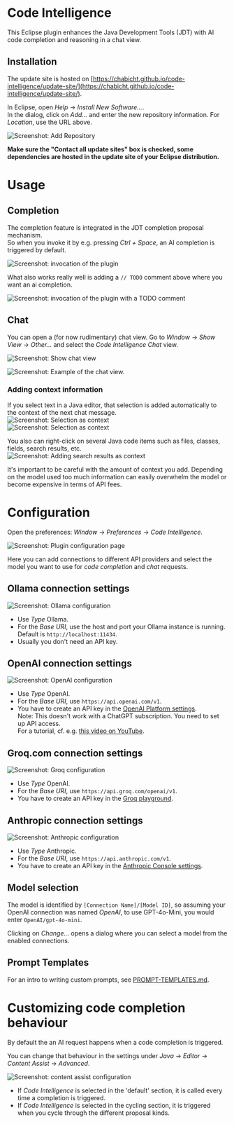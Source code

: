 # Code Intelligence

This Eclipse plugin enhances the Java Development Tools (JDT) with AI code completion and reasoning in a chat view.

## Installation

The update site is hosted on [https://chabicht.github.io/code-intelligence/update-site/](https://chabicht.github.io/code-intelligence/update-site/).

In Eclipse, open *Help* -> *Install New Software...*.  
In the dialog, click on *Add...* and enter the new repository information. For *Location*, use the URL above.  

![Screenshot: Add Repository](images/add-repository.png)

**Make sure the "Contact all update sites" box is checked, some dependencies are hosted in the update site of your Eclipse distribution.**

# Usage

## Completion

The completion feature is integrated in the JDT completion proposal mechanism.  
So when you invoke it by e.g. pressing *Ctrl + Space*, an AI completion is triggered by default.

![Screenshot: invocation of the plugin](images/example-vanilla.png)

What also works really well is adding a `// TODO` comment above where you want an ai completion.

![Screenshot: invocation of the plugin with a TODO comment](images/example-todo-prompt.png)

## Chat

You can open a (for now rudimentary) chat view. Go to *Window* -> *Show View* -> *Other...* and select the *Code Intelligence Chat* view.

![Screenshot: Show chat view](images/show-view-chat.png)

![Screenshot: Example of the chat view.](images/chat-view-example.png)

### Adding context information

If you select text in a Java editor, that selection is added automatically to the context of the next chat message.  
![Screenshot: Selection as context](images/selection-as-context1.png)  
![Screenshot: Selection as context](images/selection-as-context2.png)

You also can right-click on several Java code items such as files, classes, fields, search results, etc.  
![Screenshot: Adding search results as context](images/add-context-search.png)

It's important to be careful with the amount of context you add. Depending on the model used too much information can easily overwhelm the model or become expensive in terms of API fees.

# Configuration

Open the preferences: *Window* -> *Preferences* -> *Code Intelligence*.

![Screenshot: Plugin configuration page](images/preferences.png)

Here you can add connections to different API providers and select the model you want to use for *code completion* and *chat* requests.

## Ollama connection settings

![Screenshot: Ollama configuration](images/ollama.png)

- Use *Type* Ollama.
- For the *Base URI*, use the host and port your Ollama instance is running.  
  Default is `http://localhost:11434`.
- Usually you don't need an API key.

## OpenAI connection settings

![Screenshot: OpenAI configuration](images/openai.png)

- Use *Type* OpenAI.
- For the *Base URI*, use `https://api.openai.com/v1`.
- You have to create an API key in the [OpenAI Platform settings](https://platform.openai.com/settings/organization/api-keys).  
  Note: This doesn't work with a ChatGPT subscription. You need to set up API access.  
  For a tutorial, cf. e.g. [this video on YouTube](https://www.youtube.com/watch?v=OB99E7Y1cMA).

## Groq.com connection settings

![Screenshot: Groq configuration](images/groq.png)

- Use *Type* OpenAI.
- For the *Base URI*, use `https://api.groq.com/openai/v1`.
- You have to create an API key in the [Groq playground](https://console.groq.com/keys).

## Anthropic connection settings

![Screenshot: Anthropic configuration](images/anthropic.png)

- Use *Type* Anthropic.
- For the *Base URI*, use `https://api.anthropic.com/v1`.
- You have to create an API key in the [Anthropic Console settings](https://console.anthropic.com/settings/keys).  

## Model selection

The model is identified by `[Connection Name]/[Model ID]`, so assuming your OpenAI connection was named *OpenAI*, to use GPT-4o-Mini, you would enter `OpenAI/gpt-4o-mini`.

Clicking on *Change...* opens a dialog where you can select a model from the enabled connections.

## Prompt Templates

For an intro to writing custom prompts, see [PROMPT-TEMPLATES.md](PROMPT-TEMPLATES.md).

# Customizing code completion behaviour

By default the an AI request happens when a code completion is triggered.

You can change that behaviour in the settings under *Java* -> *Editor* -> *Content Assist* -> *Advanced*.

![Screenshot: content assist configuration](images/content-assist.png)

- If *Code Intelligence* is selected in the 'default' section, it is called every time a completion is triggered.
- If *Code Intelligence* is selected in the cycling section, it is triggered when you cycle through the different proposal kinds.
